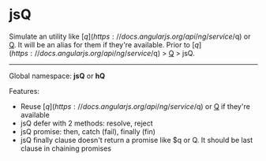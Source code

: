 jsQ
===========

Simulate an utility like [$q](https://docs.angularjs.org/api/ng/service/$q) or [Q](http://documentup.com/kriskowal/q/).
It will be an alias for them if they're available.
Prior to [$q](https://docs.angularjs.org/api/ng/service/$q) > [Q](http://documentup.com/kriskowal/q/) > jsQ.

---
Global namespace: **jsQ** or **hQ**

Features:
- Reuse [$q](https://docs.angularjs.org/api/ng/service/$q) or [Q](http://documentup.com/kriskowal/q/) if they're available
- jsQ defer with 2 methods: resolve, reject
- jsQ promise: then, catch (fail), finally (fin)
- jsQ finally clause doesn't return a promise like $q or Q. It should be last clause in chaining promises